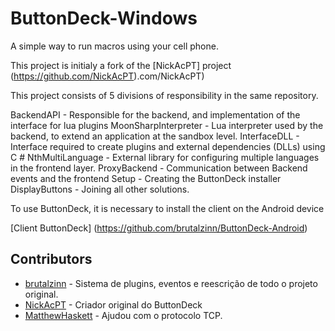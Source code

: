 # ButtonDeck-Windows
A simple way to run macros using your cell phone.

This project is initialy a fork of the [NickAcPT] project (https://github.com/NickAcPT).com/NickAcPT)


This project consists of 5 divisions of responsibility in the same repository.

BackendAPI - Responsible for the backend, and implementation of the interface for lua plugins
MoonSharpInterpreter - Lua interpreter used by the backend, to extend an application at the sandbox level.
InterfaceDLL - Interface required to create plugins and external dependencies (DLLs) using C #
NthMultiLanguage - External library for configuring multiple languages ​​in the frontend layer.
ProxyBackend - Communication between Backend events and the frontend
Setup - Creating the ButtonDeck installer
DisplayButtons - Joining all other solutions.

To use ButtonDeck, it is necessary to install the client on the Android device

 [Client ButtonDeck] (https://github.com/brutalzinn/ButtonDeck-Android)



## Contributors
 - [brutalzinn](https://www.github.com/brutalzinn/) - Sistema de plugins, eventos e reescrição de todo o projeto original.
 - [NickAcPT](https://github.com/NickAcPT) - Criador original do ButtonDeck
 - [MatthewHaskett](https://www.github.com/MatthewHaskett/) - Ajudou com o protocolo TCP.
